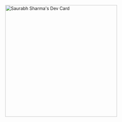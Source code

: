 <a href="https://app.daily.dev/saurabh_118_"><img src="https://api.daily.dev/devcards/v2/OqJI0yd4nueN0CVkuJYDF.png?type=default&r=pqx" width="356" alt="Saurabh Sharma's Dev Card"/></a>
